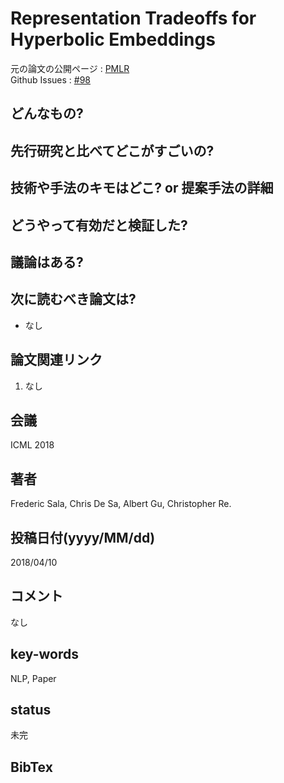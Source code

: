 # Representation Tradeoffs for Hyperbolic Embeddings

元の論文の公開ページ : [PMLR](http://proceedings.mlr.press/v80/sala18a.html)  
Github Issues : [#98](https://github.com/Obarads/obarads.github.io/issues/98)

## どんなもの?

## 先行研究と比べてどこがすごいの?

## 技術や手法のキモはどこ? or 提案手法の詳細

## どうやって有効だと検証した?

## 議論はある?

## 次に読むべき論文は?
- なし

## 論文関連リンク
1. なし

## 会議
ICML 2018

## 著者
Frederic Sala, Chris De Sa, Albert Gu, Christopher Re.

## 投稿日付(yyyy/MM/dd)
2018/04/10

## コメント
なし

## key-words
NLP, Paper

## status
未完

## BibTex
